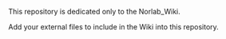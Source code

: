 This repository is dedicated only to the Norlab_Wiki. 

Add your external files to include in the Wiki into this repository.

